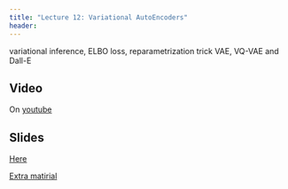 ```yaml
---
title: "Lecture 12: Variational AutoEncoders"
header:
---
```


variational inference, ELBO loss, reparametrization trick
VAE, VQ-VAE and Dall-E

## Video

On [youtube](https://www.youtube.com/watch?v=98V7VRAFJGM&list=PLM0a6Z788YAa_WCy_V-q9NrGm5qQegZR5&index=12)


## Slides

[Here](https://github.com/vistalab-technion/cs236781/blob/master/assets/236781_Lec12.pptx)

[Extra matirial](https://github.com/vistalab-technion/cs236781/blob/master/assets/236781_lec12_add.pdf)

